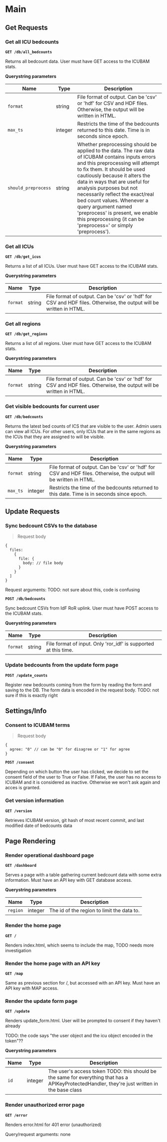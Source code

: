 # Main

## Get Requests

### Get all ICU bedcounts
**`GET /db/all_bedcounts`**

Returns all bedcount data. User must have GET access to the ICUBAM stats.

**Querystring parameters**

Name | Type | Description
-----|------|------------
`format` | string | File format of output. Can be 'csv' or 'hdf' for CSV and HDF files. Otherwise, the output will be written in HTML.
`max_ts` | integer | Restricts the time of the bedcounts returned to this date. Time is in seconds since epoch.
`should_preprocess` | string | Whether preprocessing should be applied to the data. The raw data of ICUBAM contains inputs errors and this preprocessing will attempt to fix them. It should be used cautiously because it alters the data in ways that are useful for analysis purposes but not necessarily reflect the exact/real bed count values. Whenever a query argument named 'preprocess' is present, we enable this preprocessing (it can be 'preprocess=<anything>' or simply 'preprocess').

### Get all ICUs
**`GET /db/get_icus`**

Returns a list of all ICUs. User must have GET access to the ICUBAM stats.

**Querystring parameters**

Name | Type | Description
-----|------|------------
`format` | string | File format of output. Can be 'csv' or 'hdf' for CSV and HDF files. Otherwise, the output will be written in HTML.

### Get all regions
**`GET /db/get_regions`**

Returns a list of all regions. User must have GET access to the ICUBAM stats.

**Querystring parameters**

Name | Type | Description
-----|------|------------
`format` | string | File format of output. Can be 'csv' or 'hdf' for CSV and HDF files. Otherwise, the output will be written in HTML.

### Get visible bedcounts for current user
**`GET /db/bedcounts`**

Returns the latest bed counts of ICS that are visible to the user.
Admin users can view all ICUs. For other users, only ICUs that are in the
same regions as the ICUs that they are assigned to will be visible.

**Querystring parameters**

Name | Type | Description
-----|------|------------
`format` | string | File format of output. Can be 'csv' or 'hdf' for CSV and HDF files. Otherwise, the output will be written in HTML.
`max_ts` | integer | Restricts the time of the bedcounts returned to this date. Time is in seconds since epoch.

## Update Requests

### Sync bedcount CSVs to the database

> Request body

```
{
  files:
    {
      file: {
        body: // file body
      }
    }
  ]
}
```

Request arguments: TODO: not sure about this, code is confusing

**`POST /db/bedcounts`**

Sync bedcount CSVs from IdF RoR uplink. User must have POST access to the ICUBAM stats.

**Querystring parameters**

Name | Type | Description
-----|------|------------
`format` | string | File format of input. Only 'ror_idf' is supported at this time.

### Update bedcounts from the update form page
**`POST /update_counts`**

Register new bedcounts coming from the form by reading the form and saving to the DB. The form data is encoded in the request body. TODO: not sure if this is exactly right

## Settings/Info

### Consent to ICUBAM terms

> Request body

```
{
  agree: "0" // can be "0" for disagree or "1" for agree
}
```

**`POST /consent`**

Depending on which button the user has clicked, we decide to set the
consent field of the user to True or False.
If False, the user has no access to ICUBAM and it is considered as
inactive. Otherwise we won't ask again and acces is granted.

### Get version information
**`GET /version`**

Retrieves ICUBAM version, git hash of most recent commit, and last modified date of bedcounts data

## Page Rendering

### Render operational dashboard page
**`GET /dashboard`**

Serves a page with a table gathering current bedcount data with some extra information. Must have an API key with GET database access.

**Querystring parameters**

Name | Type | Description
-----|------|------------
`region` | integer | The id of the region to limit the data to.

### Render the home page
**`GET /`**

Renders index.html, which seems to include the map, TODO needs more investigation

### Render the home page with an API key
**`GET /map`**

Same as previous section for /, but accessed with an API key. Must have an API key with MAP access.

### Render the update form page
**`GET /update`**

Renders update_form.html. User will be prompted to consent if they haven't already

TODO: the code says "the user object and the icu object encoded in the token"??

**Querystring parameters**

Name | Type | Description
-----|------|------------
`id` | integer | The user's access token TODO: this should be the same for everything that has a APIKeyProtectedHandler, they're just written in the base class

### Render unauthorized error page
**`GET /error`**

Renders error.html for 401 error (unauthorized)

Query/request arguments: none
